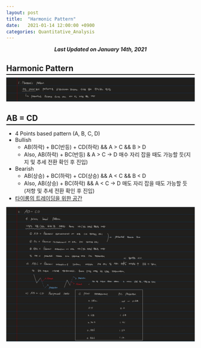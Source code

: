 ```yaml
---
layout: post
title:  "Harmonic Pattern"
date:   2021-01-14 12:00:00 +0900
categories: Quantitative_Analysis
---
```


<div style="text-align: center"><i><b>Last Updated on January 14th, 2021</b></i></div>

## Harmonic Pattern
<hr style="height: 2px; border:none; margin-top: -1em; margin-bottom:0.5em; padding: 0; background:black">

<img src="/img/harmonic.jpg">   

## AB = CD
<hr style="height: 2px; border:none; margin-top: -1em; margin-bottom:0.5em; padding: 0; background:black">

* 4 Points based pattern (A, B, C, D)
* Bullish
    * AB(하락) + BC(반등) + CD(하락) && A > C && B > D
    * Also, AB(하락) + BC(반등) & A > C &rarr; D 매수 자리 잡을 때도 가능할 듯(지지 및 추세 전환 확인 후 진입)
* Bearish
    * AB(상승) + BC(하락) + CD(상승) && A < C && B < D
    * Also, AB(상승) + BC(하락) && A < C &rarr; D 매도 자리 잡을 때도 가능할 듯 (저항 및 추세 전환 확인 후 진입)
* [타이롱의 트레이딩을 위한 공간](https://tailong.tistory.com/11)
<img src="/img/abcd.jpg">   